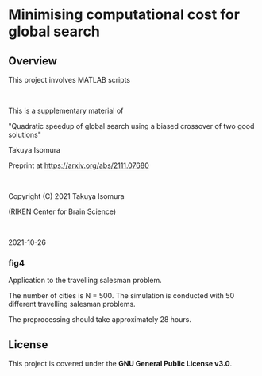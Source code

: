 # Minimising computational cost for global search

## Overview
This project involves MATLAB scripts

<br>

This is a supplementary material of

"Quadratic speedup of global search using a biased crossover of two good solutions"

Takuya Isomura

Preprint at https://arxiv.org/abs/2111.07680

<br>

Copyright (C) 2021 Takuya Isomura

(RIKEN Center for Brain Science)

<br>

2021-10-26

### fig4

Application to the travelling salesman problem.

The number of cities is N = 500. The simulation is conducted with 50 different travelling salesman problems.

The preprocessing should take approximately 28 hours.

## License
This project is covered under the **GNU General Public License v3.0**.
